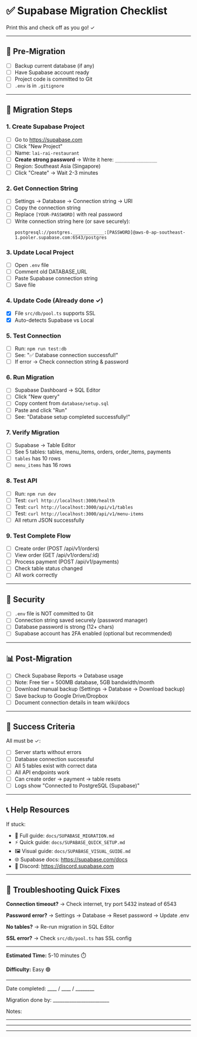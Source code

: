 # ✅ Supabase Migration Checklist

Print this and check off as you go! ✓

---

## 📝 Pre-Migration

- [ ] Backup current database (if any)
- [ ] Have Supabase account ready
- [ ] Project code is committed to Git
- [ ] `.env` is in `.gitignore`

---

## 🚀 Migration Steps

### 1. Create Supabase Project
- [ ] Go to https://supabase.com
- [ ] Click "New Project"
- [ ] Name: `lai-rai-restaurant`
- [ ] **Create strong password** → Write it here: `________________`
- [ ] Region: Southeast Asia (Singapore)
- [ ] Click "Create" → Wait 2-3 minutes

### 2. Get Connection String
- [ ] Settings → Database → Connection string → URI
- [ ] Copy the connection string
- [ ] Replace `[YOUR-PASSWORD]` with real password
- [ ] Write connection string here (or save securely):
  ```
  postgresql://postgres.____________:[PASSWORD]@aws-0-ap-southeast-1.pooler.supabase.com:6543/postgres
  ```

### 3. Update Local Project
- [ ] Open `.env` file
- [ ] Comment old DATABASE_URL
- [ ] Paste Supabase connection string
- [ ] Save file

### 4. Update Code (Already done ✓)
- [x] File `src/db/pool.ts` supports SSL
- [x] Auto-detects Supabase vs Local

### 5. Test Connection
- [ ] Run: `npm run test:db`
- [ ] See: "✅ Database connection successful!"
- [ ] If error → Check connection string & password

### 6. Run Migration
- [ ] Supabase Dashboard → SQL Editor
- [ ] Click "New query"
- [ ] Copy content from `database/setup.sql`
- [ ] Paste and click "Run"
- [ ] See: "Database setup completed successfully!"

### 7. Verify Migration
- [ ] Supabase → Table Editor
- [ ] See 5 tables: tables, menu_items, orders, order_items, payments
- [ ] `tables` has 10 rows
- [ ] `menu_items` has 16 rows

### 8. Test API
- [ ] Run: `npm run dev`
- [ ] Test: `curl http://localhost:3000/health`
- [ ] Test: `curl http://localhost:3000/api/v1/tables`
- [ ] Test: `curl http://localhost:3000/api/v1/menu-items`
- [ ] All return JSON successfully

### 9. Test Complete Flow
- [ ] Create order (POST /api/v1/orders)
- [ ] View order (GET /api/v1/orders/:id)
- [ ] Process payment (POST /api/v1/payments)
- [ ] Check table status changed
- [ ] All work correctly

---

## 🔐 Security

- [ ] `.env` file is NOT committed to Git
- [ ] Connection string saved securely (password manager)
- [ ] Database password is strong (12+ chars)
- [ ] Supabase account has 2FA enabled (optional but recommended)

---

## 📊 Post-Migration

- [ ] Check Supabase Reports → Database usage
- [ ] Note: Free tier = 500MB database, 5GB bandwidth/month
- [ ] Download manual backup (Settings → Database → Download backup)
- [ ] Save backup to Google Drive/Dropbox
- [ ] Document connection details in team wiki/docs

---

## 🎉 Success Criteria

All must be ✓:
- [ ] Server starts without errors
- [ ] Database connection successful
- [ ] All 5 tables exist with correct data
- [ ] All API endpoints work
- [ ] Can create order → payment → table resets
- [ ] Logs show "Connected to PostgreSQL (Supabase)"

---

## 📞 Help Resources

If stuck:
- 📖 Full guide: `docs/SUPABASE_MIGRATION.md`
- ⚡ Quick guide: `docs/SUPABASE_QUICK_SETUP.md`
- 🖼️ Visual guide: `docs/SUPABASE_VISUAL_GUIDE.md`
- 🌐 Supabase docs: https://supabase.com/docs
- 💬 Discord: https://discord.supabase.com

---

## 🐛 Troubleshooting Quick Fixes

**Connection timeout?**
→ Check internet, try port 5432 instead of 6543

**Password error?**
→ Settings → Database → Reset password → Update .env

**No tables?**
→ Re-run migration in SQL Editor

**SSL error?**
→ Check `src/db/pool.ts` has SSL config

---

**Estimated Time:** 5-10 minutes ⏱️

**Difficulty:** Easy 🟢

---

Date completed: ____ / ____ / ________

Migration done by: ________________________

Notes:
_____________________________________________
_____________________________________________
_____________________________________________
